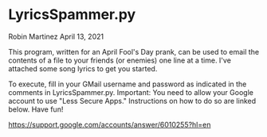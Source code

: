 # LyricsSpammer.py

Robin Martinez 
April 13, 2021

This program, written for an April Fool's Day prank, can be used to email the
contents of a file to your friends (or enemies) one line at a time. I've attached
some song lyrics to get you started.

To execute, fill in your GMail username and password as indicated in the
comments in LyricsSpammer.py. Important: You need to allow your Google account
to use "Less Secure Apps." Instructions on how to do so are linked below. Have fun!

https://support.google.com/accounts/answer/6010255?hl=en
